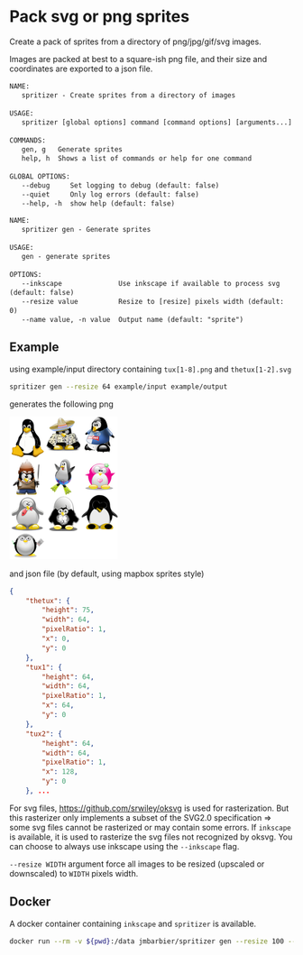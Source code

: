 # Pack svg or png sprites

Create a pack of sprites from a directory of png/jpg/gif/svg images.

Images are packed at best to a square-ish png file, and their size and coordinates are exported to a json file.



```
NAME:
   spritizer - Create sprites from a directory of images

USAGE:
   spritizer [global options] command [command options] [arguments...]

COMMANDS:
   gen, g   Generate sprites
   help, h  Shows a list of commands or help for one command

GLOBAL OPTIONS:
   --debug     Set logging to debug (default: false)
   --quiet     Only log errors (default: false)
   --help, -h  show help (default: false)
```


```
NAME:
   spritizer gen - Generate sprites

USAGE:
   gen - generate sprites

OPTIONS:
   --inkscape              Use inkscape if available to process svg (default: false)
   --resize value          Resize to [resize] pixels width (default: 0)
   --name value, -n value  Output name (default: "sprite")
```

## Example

using example/input directory containing `tux[1-8].png` and `thetux[1-2].svg`

```bash
spritizer gen --resize 64 example/input example/output
```

generates the following png
 
 ![Generated sprites](./example/output/sprite.png)

and json file (by default, using mapbox sprites style)

```json
{
	"thetux": {
		"height": 75,
		"width": 64,
		"pixelRatio": 1,
		"x": 0,
		"y": 0
	},
	"tux1": {
		"height": 64,
		"width": 64,
		"pixelRatio": 1,
		"x": 64,
		"y": 0
	},
	"tux2": {
		"height": 64,
		"width": 64,
		"pixelRatio": 1,
		"x": 128,
		"y": 0
	}, ...
```

For svg files, https://github.com/srwiley/oksvg is used for rasterization.
But this rasterizer only implements a subset of the SVG2.0 specification => some svg files
cannot be rasterized or may contain some errors. If `inkscape` is available, it is used to 
rasterize the svg files not recognized by oksvg. You can choose to always use inkscape using 
the `--inkscape` flag.

`--resize WIDTH` argument force all images to be resized (upscaled or downscaled) to `WIDTH` 
pixels width.


## Docker

A docker container containing `inkscape` and `spritizer` is available.

```bash
docker run --rm -v ${pwd}:/data jmbarbier/spritizer gen --resize 100 --inkscape /data/input /data/output
``` 
 

 


